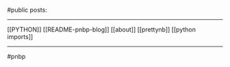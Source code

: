 
#public posts:

 --- 

[[PYTHON]]
[[README-pnbp-blog]]
[[about]]
[[prettynb]]
[[python imports]]


--- 

#pnbp